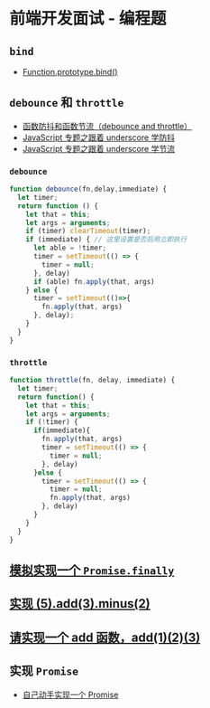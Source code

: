 # 前端开发面试 - 编程题

## `bind`

- [Function.prototype.bind()](https://developer.mozilla.org/zh-CN/docs/Web/JavaScript/Reference/Global_Objects/Function/bind)

## `debounce` 和 `throttle`

- [函数防抖和函数节流（debounce and throttle）](https://juejin.cn/post/6844904129215610888)
- [JavaScript 专题之跟着 underscore 学防抖](https://github.com/mqyqingfeng/Blog/issues/22)
- [JavaScript 专题之跟着 underscore 学节流](https://github.com/mqyqingfeng/Blog/issues/26)

### `debounce`

```javascript
function debounce(fn,delay,immediate) {
  let timer;
  return function () {
    let that = this;
    let args = arguments;
    if (timer) clearTimeout(timer);
    if (immediate) { // 这里设置是否启用立即执行
      let able = !timer;
      timer = setTimeout(() => {
        timer = null;
      }, delay)
      if (able) fn.apply(that, args)
    } else {
      timer = setTimeout(()=>{
        fn.apply(that, args)
      }, delay);
    }
  }
}
```

### `throttle`

```javascript
function throttle(fn, delay, immediate) {
  let timer;
  return function() {
    let that = this;
    let args = arguments;
    if (!timer) {
      if(immediate){
        fn.apply(that, args)
        timer = setTimeout(() => {
          timer = null;
        }, delay)
      }else {
        timer = setTimeout(() => {
          timer = null;
          fn.apply(that, args)
        }, delay)
      }
    }
  }
}
```

## [模拟实现一个 `Promise.finally`](https://muyiy.cn/question/async/64.html)

## [实现 (5).add(3).minus(2)](https://muyiy.cn/question/program/50.html)

## [请实现一个 add 函数，add(1)(2)(3)](https://muyiy.cn/question/program/84.html)

## 实现 `Promise`

- [自己动手实现一个 Promise](https://xie.infoq.cn/article/c8a84e175fb14b8abbd68172f)
